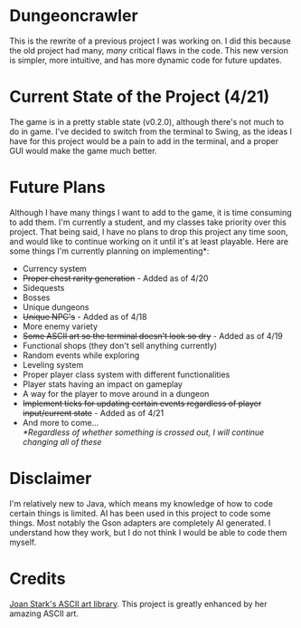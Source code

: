 # Dungeoncrawler
This is the rewrite of a previous project I was working on. I did this because the old project had many, *many* critical flaws in the code. This new version is simpler, more intuitive, and has more dynamic code for future updates. 

# Current State of the Project (4/21)
The game is in a pretty stable state (v0.2.0), although there's not much to do in game. I've decided to switch from the terminal to Swing, as the ideas I have for this project would be a pain to add in the terminal, and a proper GUI would make the game much better. 

# Future Plans
Although I have many things I want to add to the game, it is time consuming to add them. I'm currently a student, and my classes take priority over this project. That being said, I have no plans to drop this project any time soon, and would like to continue working on it until it's at least playable. Here are some things I'm currently planning on implementing*:
- Currency system
- ~~Proper chest rarity generation~~ - Added as of 4/20
- Sidequests
- Bosses
- Unique dungeons
- ~~Unique NPC's~~ - Added as of 4/18
- More enemy variety
- ~~Some ASCII art so the terminal doesn't look so dry~~ - Added as of 4/19
- Functional shops (they don't sell anything currently)
- Random events while exploring
- Leveling system
- Proper player class system with different functionalities
- Player stats having an impact on gameplay
- A way for the player to move around in a dungeon
- ~~Implement ticks for updating certain events regardless of player input/current state~~ - Added as of 4/21
- And more to come...  
_*Regardless of whether something is crossed out, I will continue changing all of these_
# Disclaimer
I'm relatively new to Java, which means my knowledge of how to code certain things is limited. AI has been used in this project to code some things. Most notably the Gson adapters are completely AI generated. I understand how they work, but I do not think I would be able to code them myself. 
# Credits
[Joan Stark's ASCII art library](https://oldcompcz.github.io/jgs/joan_stark/). This project is greatly enhanced by her amazing ASCII art. 
